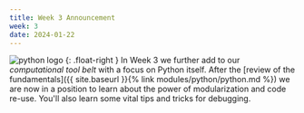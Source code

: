 ```yaml
---
title: Week 3 Announcement
week: 3
date: 2024-01-22
---
```


![python logo](https://www.python.org/static/img/python-logo.png)
{: .float-right }
In Week 3 we further add to our *computational tool belt* with a focus on
Python itself. After the [review of the fundamentals]({{ site.baseurl
}}{% link modules/python/python.md %}) we are now in a position to
learn about the power of modularization and code re-use. You'll also
learn some vital tips and tricks for debugging.

